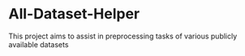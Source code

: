 # All-Dataset-Helper

This project aims to assist in preprocessing tasks of various publicly available datasets
